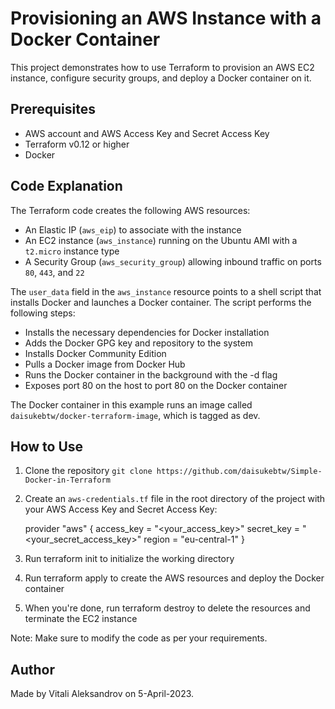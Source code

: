 # Provisioning an AWS Instance with a Docker Container
This project demonstrates how to use Terraform to provision an AWS EC2 instance, configure security groups, and deploy a Docker container on it.

## Prerequisites
- AWS account and AWS Access Key and Secret Access Key
- Terraform v0.12 or higher
- Docker

## Code Explanation
The Terraform code creates the following AWS resources:

- An Elastic IP (`aws_eip`) to associate with the instance
- An EC2 instance (`aws_instance`) running on the Ubuntu AMI with a `t2.micro` instance type
- A Security Group (`aws_security_group`) allowing inbound traffic on ports `80`, `443`, and `22`

The `user_data` field in the `aws_instance` resource points to a shell script that installs Docker and launches a Docker container. The script performs the following steps:

- Installs the necessary dependencies for Docker installation
- Adds the Docker GPG key and repository to the system
- Installs Docker Community Edition
- Pulls a Docker image from Docker Hub
- Runs the Docker container in the background with the -d flag
- Exposes port 80 on the host to port 80 on the Docker container

The Docker container in this example runs an image called `daisukebtw/docker-terraform-image`, which is tagged as dev.

## How to Use
1. Clone the repository `git clone https://github.com/daisukebtw/Simple-Docker-in-Terraform`
2. Create an `aws-credentials.tf` file in the root directory of the project with your AWS Access Key and Secret Access Key:

      provider "aws" {
        access_key = "<your_access_key>"
        secret_key = "<your_secret_access_key>"
        region     = "eu-central-1"
      }
3. Run terraform init to initialize the working directory
4. Run terraform apply to create the AWS resources and deploy the Docker container
5. When you're done, run terraform destroy to delete the resources and terminate the EC2 instance

Note: Make sure to modify the code as per your requirements.

## Author
Made by Vitali Aleksandrov on 5-April-2023.
